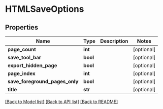 # HTMLSaveOptions

## Properties
Name | Type | Description | Notes
------------ | ------------- | ------------- | -------------
**page_count** | **int** |  | [optional] 
**save_tool_bar** | **bool** |  | [optional] 
**export_hidden_page** | **bool** |  | [optional] 
**page_index** | **int** |  | [optional] 
**save_foreground_pages_only** | **bool** |  | [optional] 
**title** | **str** |  | [optional] 

[[Back to Model list]](../README.md#documentation-for-models) [[Back to API list]](../README.md#documentation-for-api-endpoints) [[Back to README]](../README.md)


